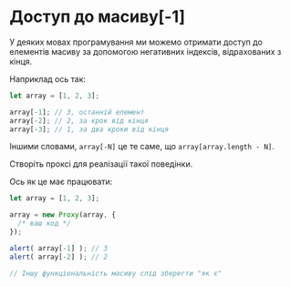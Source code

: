 
# Доступ до масиву[-1]

У деяких мовах програмування ми можемо отримати доступ до елементів масиву за допомогою негативних індексів, відрахованих з кінця.

Наприклад ось так:

```js
let array = [1, 2, 3];

array[-1]; // 3, останній елемент
array[-2]; // 2, за крок від кінця
array[-3]; // 1, за два кроки від кінця
```

Іншими словами, `array[-N]` це те саме, що `array[array.length - N]`.

Створіть проксі для реалізації такої поведінки.

Ось як це має працювати:

```js
let array = [1, 2, 3];

array = new Proxy(array, {
  /* ваш код */
});

alert( array[-1] ); // 3
alert( array[-2] ); // 2

// Іншу функціональність масиву слід зберегти "як є"
```
